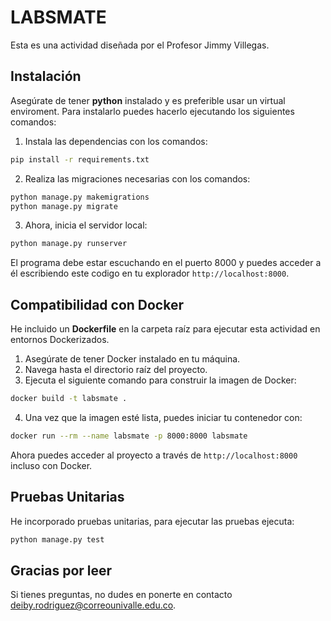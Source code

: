 # LABSMATE
Esta es una actividad diseñada por el Profesor Jimmy Villegas.

## Instalación

Asegúrate de tener **python** instalado y es preferible usar un virtual enviroment. 
Para instalarlo puedes hacerlo ejecutando los siguientes comandos:

1. Instala las dependencias con los comandos:

```bash
pip install -r requirements.txt
```

2. Realiza las migraciones necesarias con los comandos:

```bash
python manage.py makemigrations
python manage.py migrate
```

3. Ahora, inicia el servidor local:

```bash
python manage.py runserver
```

El programa debe estar escuchando en el puerto 8000 y puedes acceder a él escribiendo este codigo en tu explorador `http://localhost:8000`.

## Compatibilidad con Docker

He incluido un **Dockerfile** en la carpeta raíz para ejecutar esta actividad en entornos Dockerizados.

1. Asegúrate de tener Docker instalado en tu máquina.
2. Navega hasta el directorio raíz del proyecto.
3. Ejecuta el siguiente comando para construir la imagen de Docker:

```bash
docker build -t labsmate .
```

4. Una vez que la imagen esté lista, puedes iniciar tu contenedor con:

```bash
docker run --rm --name labsmate -p 8000:8000 labsmate
```

Ahora puedes acceder al proyecto a través de `http://localhost:8000` incluso con Docker.

## Pruebas Unitarias

He incorporado pruebas unitarias, para ejecutar las pruebas ejecuta:

```bash
python manage.py test
```

## Gracias por leer

Si tienes preguntas, no dudes en ponerte en contacto [deiby.rodriguez@correounivalle.edu.co](mailto:deiby.rodriguez@correounivalle.edu.co).